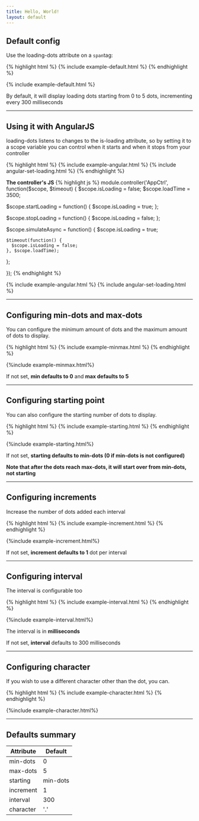```yaml
---
title: Hello, World!
layout: default
---
```



## Default config

Use the loading-dots attribute on a <code>span</code>tag:

{% highlight html %}
{% include example-default.html %}
{% endhighlight %}


{% include example-default.html %}

By default, it will display loading dots starting from 0 to 5 dots, incrementing every 300 milliseconds

***

## Using it with AngularJS
loading-dots listens to changes to the is-loading attribute, so by setting it to a scope variable you can control when it starts and when it stops from your controller

{% highlight html %}
{% include example-angular.html %}
{% include angular-set-loading.html %}
{% endhighlight %}

**The controller's JS**
{% highlight js %}
module.controller('AppCtrl', function($scope, $timeout) {
  $scope.isLoading = false;
  $scope.loadTime = 3500;

  $scope.startLoading = function() {
    $scope.isLoading = true;
  };

  $scope.stopLoading = function() {
    $scope.isLoading = false;
  };

  $scope.simulateAsync = function() {
    $scope.isLoading = true;

    $timeout(function() {
      $scope.isLoading = false;
    }, $scope.loadTime);

  };

});
{% endhighlight %}

{% include example-angular.html %}
{% include angular-set-loading.html %}

***

## Configuring min-dots and max-dots

You can configure the minimum amount of dots and the maximum amount of dots to display.


{% highlight html %}
{% include example-minmax.html %}
{% endhighlight %}

{%include example-minmax.html%}


If not set, **min defaults to 0** and **max defaults to 5**

***

## Configuring starting point

You can also configure the starting number of dots to display.

{% highlight html %}
{% include example-starting.html %}
{% endhighlight %}

{%include example-starting.html%}

If not set, **starting defaults to min-dots (0 if min-dots is not configured)**

**Note that after the dots reach max-dots, it will start over from min-dots, not starting**

***

## Configuring increments
Increase the number of dots added each interval

{% highlight html %}
{% include example-increment.html %}
{% endhighlight %}

{%include example-increment.html%}

If not set, **increment defaults to 1** dot per interval

***

## Configuring interval

The interval is configurable too

{% highlight html %}
{% include example-interval.html %}
{% endhighlight %}

{%include example-interval.html%}

The interval is in **milliseconds**

If not set, **interval** defaults to 300 milliseconds

***

## Configuring character

If you wish to use a different character other than the dot, you can.

{% highlight html %}
{% include example-character.html %}
{% endhighlight %}

{%include example-character.html%}

***

## Defaults summary

| Attribute | Default |
| --------- | ------- |
| min-dots  |    0    |
| max-dots  |    5    |
| starting  | min-dots|
| increment |    1    |
| interval  |   300   |
| character |   '.'   |
